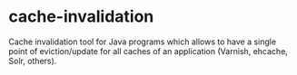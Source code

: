 cache-invalidation
==================

Cache invalidation tool for Java programs which allows to have a single point of eviction/update for all caches of an application (Varnish, ehcache, Solr, others).
